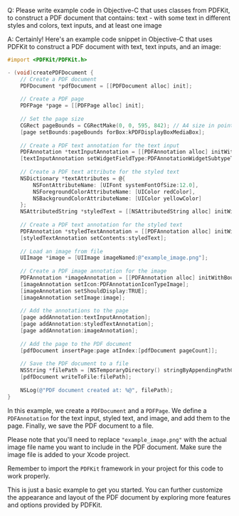 Q: Please write example code in Objective-C that uses classes from PDFKit, to construct a PDF document that contains: text - with some text in different styles and colors, text inputs, and at least one image

A: Certainly! Here's an example code snippet in Objective-C that uses PDFKit to construct a PDF document with text, text inputs, and an image:

```objective-c
#import <PDFKit/PDFKit.h>

- (void)createPDFDocument {
    // Create a PDF document
    PDFDocument *pdfDocument = [[PDFDocument alloc] init];
    
    // Create a PDF page
    PDFPage *page = [[PDFPage alloc] init];
    
    // Set the page size
    CGRect pageBounds = CGRectMake(0, 0, 595, 842); // A4 size in points (72 points per inch)
    [page setBounds:pageBounds forBox:kPDFDisplayBoxMediaBox];
    
    // Create a PDF text annotation for the text input
    PDFAnnotation *textInputAnnotation = [[PDFAnnotation alloc] initWithBounds:CGRectMake(100, 100, 200, 30) forType:PDFAnnotationSubtypeWidget withProperties:nil];
    [textInputAnnotation setWidgetFieldType:PDFAnnotationWidgetSubtypeText];
    
    // Create a PDF text attribute for the styled text
    NSDictionary *textAttributes = @{
        NSFontAttributeName: [UIFont systemFontOfSize:12.0],
        NSForegroundColorAttributeName: [UIColor redColor],
        NSBackgroundColorAttributeName: [UIColor yellowColor]
    };
    NSAttributedString *styledText = [[NSAttributedString alloc] initWithString:@"Hello, World!" attributes:textAttributes];
    
    // Create a PDF text annotation for the styled text
    PDFAnnotation *styledTextAnnotation = [[PDFAnnotation alloc] initWithBounds:CGRectMake(100, 200, 200, 50) forType:PDFAnnotationSubtypeWidget withProperties:nil];
    [styledTextAnnotation setContents:styledText];
    
    // Load an image from file
    UIImage *image = [UIImage imageNamed:@"example_image.png"];
    
    // Create a PDF image annotation for the image
    PDFAnnotation *imageAnnotation = [[PDFAnnotation alloc] initWithBounds:CGRectMake(100, 300, 200, 150) forType:PDFAnnotationSubtypeWidget withProperties:nil];
    [imageAnnotation setIcon:PDFAnnotationIconTypeImage];
    [imageAnnotation setShouldDisplay:TRUE];
    [imageAnnotation setImage:image];
    
    // Add the annotations to the page
    [page addAnnotation:textInputAnnotation];
    [page addAnnotation:styledTextAnnotation];
    [page addAnnotation:imageAnnotation];
    
    // Add the page to the PDF document
    [pdfDocument insertPage:page atIndex:[pdfDocument pageCount]];
    
    // Save the PDF document to a file
    NSString *filePath = [NSTemporaryDirectory() stringByAppendingPathComponent:@"example.pdf"];
    [pdfDocument writeToFile:filePath];
    
    NSLog(@"PDF document created at: %@", filePath);
}
```

In this example, we create a `PDFDocument` and a `PDFPage`. We define a `PDFAnnotation` for the text input, styled text, and image, and add them to the page. Finally, we save the PDF document to a file.

Please note that you'll need to replace `"example_image.png"` with the actual image file name you want to include in the PDF document. Make sure the image file is added to your Xcode project.

Remember to import the `PDFKit` framework in your project for this code to work properly.

This is just a basic example to get you started. You can further customize the appearance and layout of the PDF document by exploring more features and options provided by PDFKit.